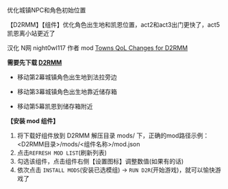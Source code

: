优化城镇NPC和角色初始位置

【D2RMM】【组件】优化角色出生地和凯恩位置，act2和act3出门更快了，act5凯恩离小站更近了

汉化 N网 night0wl117 作者 mod [Towns QoL Changes for D2RMM](https://www.nexusmods.com/diablo2resurrected/mods/310) 

**需要先下载 [D2RMM](https://mod.3dmgame.com/mod/199466)**

- 移动第2幕城镇角色出生地到法拉旁边

- 移动第3幕城镇角色出生地靠近储存箱

- 移动第5幕凯恩到储存箱附近

**【安装 mod 组件】**

1. 将下载好组件放到 D2RMM 解压目录 mods/ 下，正确的mod路径示例：<D2RMM目录>/mods/<组件名称>/mod.json
2. 点击`REFRESH MOD LIST`(刷新列表) 
3. 勾选该组件，点击组件右侧【设置图标】调整数值(如果有的话)
4. 依次点击 `INSTALL MODS`(安装已选模组) -> `RUN D2R`(开始游戏)，就可以愉快游戏了



